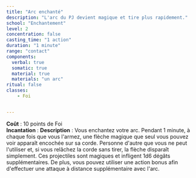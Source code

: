 ```yaml
---
title: "Arc enchanté"
description: "L'arc du PJ devient magique et tire plus rapidement."
school: "Enchantement"
level: 2
concentration: false
casting_time: "1 action"
duration: "1 minute"
range: "contact"
components:
  verbal: true
  somatic: true
  material: true
  materials: "un arc"
ritual: false
classes:
    - Foi


---
```

**Coût** : 10 points de Foi   
**Incantation** : 
**Description** : Vous enchantez votre arc. Pendant 1 minute, à chaque fois que vous l'armez, une flèche magique que seul vous pouvez voir apparaît encochée sur sa corde. Personne d'autre que vous ne peut l'utiliser et, si vous relâchez la corde sans tirer, la flèche disparaît simplement. Ces projectiles sont magiques et infligent 1d6 dégâts supplémentaires. De plus, vous pouvez utiliser une action bonus afin d'effectuer une attaque à distance supplémentaire avec l'arc.
